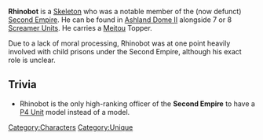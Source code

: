 **Rhinobot** is a [Skeleton](Skeleton.md "wikilink") who was a notable
member of the (now defunct) [Second Empire](Second_Empire.md "wikilink").
He can be found in [Ashland Dome II](Ashland_Dome_II.md "wikilink")
alongside 7 or 8 [Screamer Units](Screamer_Unit.md "wikilink"). He carries
a [Meitou](Meitou.md "wikilink") Topper.

Due to a lack of moral processing, Rhinobot was at one point heavily
involved with child prisons under the Second Empire, although his exact
role is unclear.

## Trivia

- Rhinobot is the only high-ranking officer of the **Second Empire** to
  have a [P4 Unit](P4_Unit.md "wikilink") model instead of a [](Skeleton_P4MkII.md) model.

[Category:Characters](Category:Characters "wikilink")
[Category:Unique](Category:Unique "wikilink")